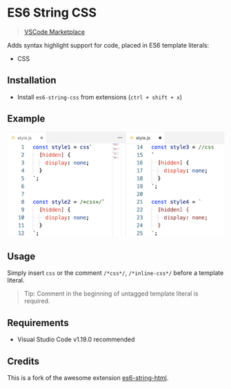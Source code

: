 # ES6 String CSS 
> [VSCode Marketplace](https://marketplace.visualstudio.com/items?itemName=bashmish.es6-string-css)

Adds syntax highlight support for code, placed in ES6 template literals:
- CSS

## Installation

- Install `es6-string-css` from extensions (`ctrl + shift + x`)

## Example

![Example](docs/demo.png)

## Usage

Simply insert `css` or the comment `/*css*/`, `/*inline-css*/` before a template literal.

> Tip: Comment in the beginning of untagged template literal is required.

## Requirements

- Visual Studio Code v1.19.0 recommended

## Credits

This is a fork of the awesome extension [es6-string-html](https://github.com/mydesireiscoma/es6-string-html/).